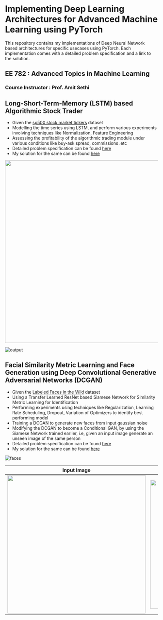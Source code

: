 # Implementing Deep Learning Architectures for Advanced Machine Learning using PyTorch

This repository contains my implementations of Deep Neural Network based architectures for specific usecases using PyTorch. Each implementation comes with a detailed problem specification and a link to the solution.

## EE 782 : Advanced Topics in Machine Learning

### Course Instructor : Prof. Amit Sethi

## Long-Short-Term-Memory (LSTM) based Algorithmic Stock Trader
- Given the [sp500 stock market tickers](https://www.kaggle.com/datasets/rohanrkalbag/ee782) dataset
- Modelling the time series using LSTM, and perform various experiments involving techniques like Normalization, Feature Engineering
- Assessing the profitability of the algorithmic trading module under various conditions like buy-ask spread, commissions .etc
- Detailed problem specification can be found [here](https://github.com/rohankalbag/advanced-machine-learning/blob/main/assignment-1/EE782%202023%20A1.pdf) 
- My solution for the same can be found [here](https://github.com/rohankalbag/advanced-machine-learning/blob/main/assignment-1/EE782_A1_20d170033.ipynb)

<img width="602" alt="" src="https://github.com/rohankalbag/advanced-machine-learning/assets/46604893/9ea74402-634e-45bc-a592-e15580d0f067">

![output](https://github.com/rohankalbag/advanced-machine-learning/assets/46604893/7211cb75-de01-4d29-93d5-8951df6befaa)

## Facial Similarity Metric Learning and Face Generation using Deep Convolutional Generative Adversarial Networks (DCGAN)
- Given the [Labeled Faces in the Wild](http://vis-www.cs.umass.edu/lfw/) dataset
- Using a Transfer Learned ResNet based Siamese Network for Similarity Metric Learning for Identification
- Performing experiments using techniques like Regularization, Learning Rate Scheduling, Dropout, Variation of Optimizers to identify best performing model
- Training a DCGAN to generate new faces from input gaussian noise
-  Modifying the DCGAN to become a Conditional GAN, by using the Siamese Network trained earlier, i.e, given an input image generate an unseen image of the same person
- Detailed problem specification can be found [here](https://github.com/rohankalbag/advanced-machine-learning/blob/main/assignment-2/EE782%202023%20A2.pdf) 
- My solution for the same can be found [here](https://github.com/rohankalbag/advanced-machine-learning/blob/main/assignment-2/EE782_A2_20d170033.py)

![faces](https://github.com/rohankalbag/advanced-machine-learning/assets/46604893/62255958-3141-48d4-a098-9b648590921c)

Input Image    |  Conditionally Generated Image 
:-------------------------:|:-------------------------:
<img src="https://github.com/rohankalbag/advanced-machine-learning/assets/46604893/720f9817-a669-437a-87de-bba59956b860" width=455></img> | <img src="https://github.com/rohankalbag/advanced-machine-learning/assets/46604893/2205ea0f-0a42-4702-8e12-86e003e70186" width=425></img> 

